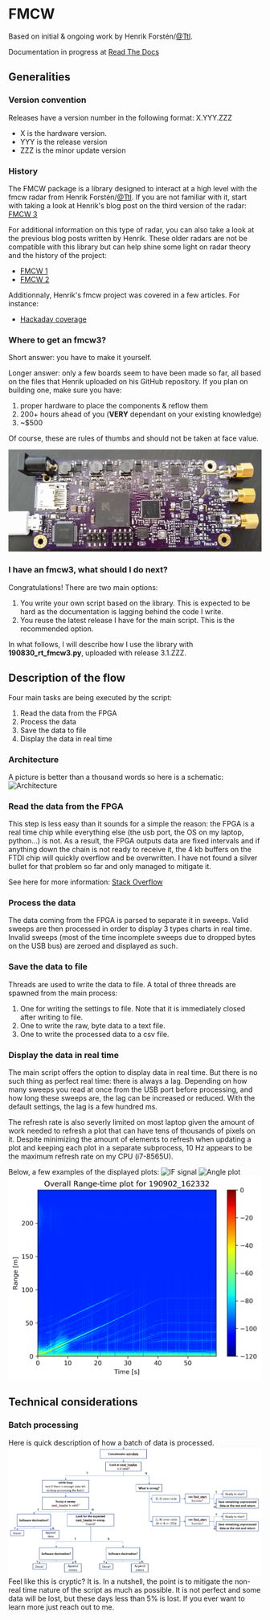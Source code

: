 # FMCW
Based on initial & ongoing work by Henrik Forstén/[@Ttl](https://github.com/Ttl/).

Documentation in progress at [Read The Docs](https://fmcw.readthedocs.io)

## Generalities
### Version convention
Releases have a version number in the following format:
X.YYY.ZZZ
- X is the hardware version.
- YYY is the release version
- ZZZ is the minor update version

### History
The FMCW package is a library designed to interact at a high level with the fmcw radar from Henrik Forstén/[@Ttl](https://github.com/Ttl/). If you are not familiar with it, start with taking a look at Henrik's blog post on the third version of the radar:
[FMCW 3](http://hforsten.com/third-version-of-homemade-6-ghz-fmcw-radar.html)

For additional information on this type of radar, you can also take a look at the previous blog posts written by Henrik. These older radars are not be compatible with this library but can help shine some light on radar theory and the history of the project:
- [FMCW 1](http://hforsten.com/6-ghz-frequency-modulated-radar.html)
- [FMCW 2](http://hforsten.com/homemade-synthetic-aperture-radar.html)

Additionnaly, Henrik's fmcw project was covered in a few articles. For instance:
- [Hackaday coverage](https://hackaday.com/2017/10/11/homemade-6ghz-radar-v3/)

### Where to get an fmcw3?
Short answer: you have to make it yourself.

Longer answer: only a few boards seem to have been made so far, all based on the files that Henrik uploaded on his GitHub repository.
If you plan on building one, make sure you have:
1. proper hardware to place the components & reflow them
2. 200+ hours ahead of you (**VERY** dependant on your existing knowledge)
3. ~$500

Of course, these are rules of thumbs and should not be taken at face value.

![FMCW3](Pictures/board.jpg)

### I have an fmcw3, what should I do next?
Congratulations! There are two main options:
1. You write your own script based on the library. This is expected to be hard as the documentation is lagging behind the code I write.
2. You reuse the latest release I have for the main script. This is the recommended option.

In what follows, I will describe how I use the library with **190830\_rt\_fmcw3.py**, uploaded with release 3.1.ZZZ.


## Description of the flow
Four main tasks are being executed by the script:
1. Read the data from the FPGA
2. Process the data
3. Save the data to file
4. Display the data in real time

### Architecture
A picture is better than a thousand words so here is a schematic:
![Architecture](Pictures/Architecture)

### Read the data from the FPGA
This step is less easy than it sounds for a simple the reason: the FPGA is a real time chip while everything else (the usb port, the OS on my laptop, python...) is not. As a result, the FPGA outputs data are fixed intervals and if anything down the chain is not ready to receive it, the 4 kb buffers on the FTDI chip will quickly overflow and be overwritten. I have not found a silver bullet for that problem so far and only managed to mitigate it. 

See here for more information:
[Stack Overflow](https://stackoverflow.com/questions/57592288/pylibftdi-device-read-skips-some-bytes/57600370?noredirect=1#comment101895577_57600370)

### Process the data
The data coming from the FPGA is parsed to separate it in sweeps. Valid sweeps are then processed in order to display 3 types charts in real time. Invalid sweeps (most of the time incomplete sweeps due to dropped bytes on the USB bus) are zeroed and displayed as such.

### Save the data to file
Threads are used to write the data to file. A total of three threads are spawned from the main process:
1. One for writing the settings to file. Note that it is immediately closed after writing to file.
2. One to write the raw, byte data to a text file.
3. One to write the processed data to a csv file.

### Display the data in real time
The main script offers the option to display data in real time. But there is no such thing as perfect real time: there is always a lag. Depending on how many sweeps you read at once from the USB port before processing, and how long these sweeps are, the lag can be increased or reduced.
With the default settings, the lag is a few hundred ms.

The refresh rate is also severly limited on most laptop given the amount of work needed to refresh a plot that can have tens of thousands of pixels on it. Despite minimizing the amount of elements to refresh when updating a plot and keeping each plot in a separate subprocess, 10 Hz appears to be the maximum refresh rate on my CPU (i7-8565U).

Below, a few examples of the displayed plots:
![IF signal](https://i.ibb.co/JyPQQCg/IF-signal.png)
![Angle plot](https://i.ibb.co/vm1McyL/Angle.png)
![Range time plot](Pictures/rt.png)

## Technical considerations
### Batch processing
Here is quick description of how a batch of data is processed.
![Batch processing](Pictures/while-loop.png)
Feel like this is cryptic? It is. 
In a nutshell, the point is to mitigate the non-real time nature of the script as much as possible. It is not perfect and some data will be lost, but these days less than 5% is lost.
If you ever want to learn more just reach out to me.
